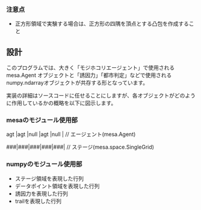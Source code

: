 ### 注意点
- 正方形領域で実験する場合は、正方形の四隅を頂点とする凸包を作成すること

## 設計
このプログラムでは、大きく「モジホコリエージェント」で使用される mesa.Agent オブジェクトと「誘因力」「都市判定」などで使用される numpy.ndarrayオブジェクトが共存する形となっています。

実装の詳細はソースコードに任せることにしますが、各オブジェクトがどのように作用しているかの概略を以下に図示します。

### mesaのモジュール使用部
agt |agt |null |agt |null | // エージェント(mesa.Agent)

###|###|###|###|###|     // ステージ(mesa.space.SingleGrid)

### numpyのモジュール使用部
- ステージ領域を表現した行列
- データポイント領域を表現した行列
- 誘因力を表現した行列
- trailを表現した行列